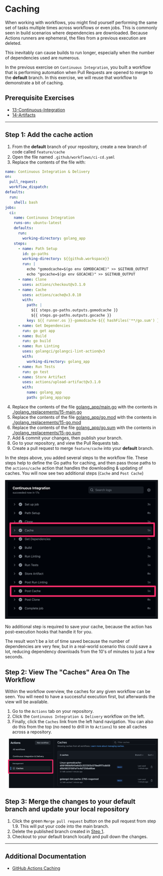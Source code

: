 # Caching
When working with workflows, you might find yourself performing the same set of tasks multiple times across workflows or even jobs. This is commonly seen in build scenarios where dependencies are downloaded. Because Actions runners are ephemeral, the files from a previous execution are deleted.

This inevitably can cause builds to run longer, especially when the number of dependencies used are numerous.

In the previous exercise on `Continuous Integration`, you built a workflow that is performing automation when Pull Requests are opened to merge to the **default** branch. In this exercise, we will reuse that workflow to demonstrate a bit of caching.

## Prerequisite Exercises
- [13-Continuous-Integration](./13-Continuous-Integration.md)
- [14-Artifacts](./14-Artifacts.md)

---

## Step 1: Add the cache action
1. From the **default** branch of your repository, create a new branch of code called `feature/cache`
2. Open the file named `.github/workflows/ci-cd.yaml`
3. Replace the contents of the file with:

```yaml
name: Continuous Integration & Delivery
on:
  pull_request:
  workflow_dispatch:
defaults:
  run:
    shell: bash
jobs:
  ci:
    name: Continuous Integration
    runs-on: ubuntu-latest
    defaults:
      run:
        working-directory: golang_app
    steps:
      - name: Path Setup
        id: go-paths
        working-directory: ${{github.workspace}}
        run: |
          echo "gomodcache=$(go env GOMODCACHE)" >> $GITHUB_OUTPUT
          echo "gocache=$(go env GOCACHE)" >> $GITHUB_OUTPUT
      - name: Clone
        uses: actions/checkout@v3.1.0
      - name: Cache
        uses: actions/cache@v3.0.10
        with:
          path: |
            ${{ steps.go-paths.outputs.gomodcache }}
            ${{ steps.go-paths.outputs.gocache }}
          key: ${{ runner.os }}-gomodcache-${{ hashFiles('**/go.sum') }}
      - name: Get Dependencies
        run: go get app
      - name: Build
        run: go build
      - name: Run Linting
        uses: golangci/golangci-lint-action@v3
        with:
          working-directory: golang_app
      - name: Run Tests
        run: go test
      - name: Store Artifact
        uses: actions/upload-artifact@v3.1.0
        with:
          name: golang_app
          path: golang_app/app
```

4. Replace the contents of the file [golang_app/main.go](./golang_app/main.go) with the contents in [./golang_replacements/15-main.go](./golang_replacements/15-main.go)
5. Replace the contents of the file [golang_app/go.mod](./golang_app/go.mod) with the contents in [./golang_replacements/15-go.mod](./golang_replacements/15-go.mod)
6. Replace the contents of the file [golang_app/go.sum](./golang_app/go.sum) with the contents in [./golang_replacements/15-go.sum](./golang_replacements/15-go.sum)
7. Add & commit your changes, then publish your branch.
8. Go to your repository, and view the Pull Requests tab.
9. Create a pull request to merge `feature/cache` into your **default** branch.

In the steps above, you added several steps to the workflow file. These steps help to define the Go paths for caching, and then pass those paths to the `actions/cache` action that handles the downloading & updating of caches. You will now see two additional steps (`Cache` and `Post Cache`)

![A picture of the button](images/15-cache-steps.png)

No additional step is required to save your cache, because the action has post-execution hooks that handle it for you.

The result won't be a lot of time saved because the number of dependencies are very few, but in a real-world scenario this could save a lot, reducing dependency downloads from the 10's of minutes to just a few seconds.

## Step 2: View The "Caches" Area On The Workflow
Within the workflow overview, the caches for any given workflow can be seen. You will need to have a successful execution first, but afterwards the view will be available.

1. Go to the `Actions` tab on your repository.
2. Click the `Continuous Integration & Delivery` workflow on the left.
3. Finally, click the `Caches` link from the left hand navigation. You can also do this from the top (no need to drill in to `Actions`) to see all caches across a repository.

![A picture of the button](images/15-cache-view.png)


## Step 3: Merge the changes to your default branch and update your local repository

1. Click the green `Merge pull request` button on the pull request from step 1.9. This will put your code into the main branch.
2. Delete the published branch created in [Step 1](#step-1-add-the-cache-action).
3. Checkout to your default branch locally and pull down the changes.

---

## Additional Documentation
- [GitHub Actions Caching](https://github.com/actions/cache)